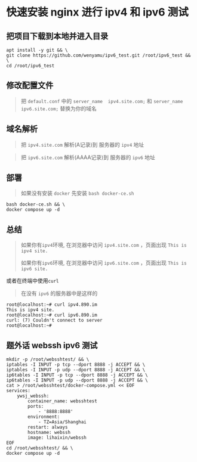 # 快速安装 nginx 进行 ipv4 和 ipv6 测试

## 把项目下载到本地并进入目录
```
apt install -y git && \
git clone https://github.com/wenyamu/ipv6_test.git /root/ipv6_test && \
cd /root/ipv6_test
```

## 修改配置文件
>把 `default.conf` 中的
`server_name  ipv4.site.com;` 和 `server_name  ipv6.site.com;` 替换为你的域名

## 域名解析
>把 `ipv4.site.com` 解析(A记录)到 服务器的 `ipv4` 地址

>把 `ipv6.site.com` 解析(AAAA记录)到 服务器的 `ipv6` 地址

## 部署
>如果没有安装 `docker` 先安装 `bash docker-ce.sh`
```
bash docker-ce.sh && \
docker compose up -d
```

## 总结
>如果你有`ipv4`环境, 在浏览器中访问 `ipv4.site.com` ，页面出现 `This is ipv4 site.`
>
>如果你有`ipv6`环境, 在浏览器中访问 `ipv6.site.com` ，页面出现 `This is ipv6 site.`

或者在终端中使用`curl`
> 在没有 `ipv6` 的服务器中是这样的
```
root@localhost:~# curl ipv4.890.im
This is ipv4 site.
root@localhost:~# curl ipv6.890.im
curl: (7) Couldn't connect to server
root@localhost:~# 
```

## 题外话 webssh ipv6 测试
```
mkdir -p /root/websshtest/ && \
iptables -I INPUT -p tcp --dport 8888 -j ACCEPT && \
iptables -I INPUT -p udp --dport 8888 -j ACCEPT && \
ip6tables -I INPUT -p tcp --dport 8888 -j ACCEPT && \
ip6tables -I INPUT -p udp --dport 8888 -j ACCEPT && \
cat > /root/websshtest/docker-compose.yml << EOF
services:
    ywsj_webssh:
        container_name: websshtest
        ports:
            - '8888:8888'
        environment:
            - TZ=Asia/Shanghai
        restart: always
        hostname: webssh
        image: lihaixin/webssh
EOF
cd /root/websshtest/ && \
docker compose up -d
```


